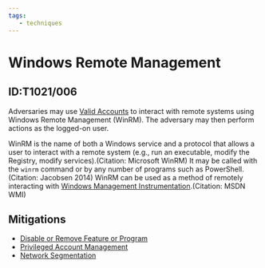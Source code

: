 ```yaml
---
tags:
   - techniques
---
```

# Windows Remote Management
## ID:T1021/006
Adversaries may use [Valid Accounts](/mitre/techniques/T1078) to interact with remote systems using Windows Remote Management (WinRM). The adversary may then perform actions as the logged-on user.

WinRM is the name of both a Windows service and a protocol that allows a user to interact with a remote system (e.g., run an executable, modify the Registry, modify services).(Citation: Microsoft WinRM) It may be called with the `winrm` command or by any number of programs such as PowerShell.(Citation: Jacobsen 2014) WinRM  can be used as a method of remotely interacting with [Windows Management Instrumentation](/mitre/techniques/T1047).(Citation: MSDN WMI)
## Mitigations
* [Disable or Remove Feature or Program](/mitre/mitigations/M1042)
* [Privileged Account Management](/mitre/mitigations/M1026)
* [Network Segmentation](/mitre/mitigations/M1030)
